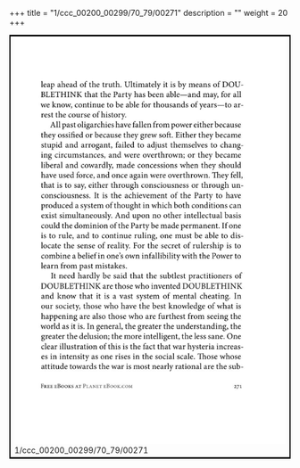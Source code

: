 +++
title = "1/ccc_00200_00299/70_79/00271"
description = ""
weight = 20
+++

<table style="border:2px solid black;max-width:800px;max-height:800px;" 
><tr><td>
<img class="center-fit-jpg"
src="/jpg_/out_jpg_1984__271.jpg">
1/ccc_00200_00299/70_79/00271
</img></td></tr></table>
